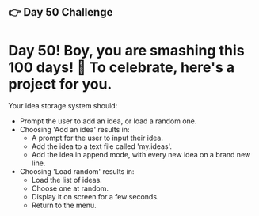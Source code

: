 ## 👉 Day 50 Challenge
# Day 50! Boy, you are smashing this 100 days! 🎊 To celebrate, here's a project for you.

Your idea storage system should:

- Prompt the user to add an idea, or load a random one.
- Choosing 'Add an idea' results in:
    - A prompt for the user to input their idea.
    - Add the idea to a text file called 'my.ideas'.
    - Add the idea in append mode, with every new idea on a brand new line.
- Choosing 'Load random' results in:
    - Load the list of ideas.
    - Choose one at random.
    - Display it on screen for a few seconds.
    - Return to the menu.